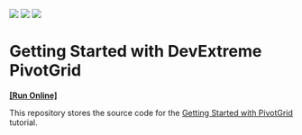 <!-- default badges list -->
![](https://img.shields.io/endpoint?url=https://codecentral.devexpress.com/api/v1/VersionRange/406031826/20.2.5%2B)
[![](https://img.shields.io/badge/Open_in_DevExpress_Support_Center-FF7200?style=flat-square&logo=DevExpress&logoColor=white)](https://supportcenter.devexpress.com/ticket/details/T1028955)
[![](https://img.shields.io/badge/📖_How_to_use_DevExpress_Examples-e9f6fc?style=flat-square)](https://docs.devexpress.com/GeneralInformation/403183)
<!-- default badges end -->
# Getting Started with DevExtreme PivotGrid
<!-- run online -->
**[[Run Online]](https://codecentral.devexpress.com/406031826/)**
<!-- run online end -->

This repository stores the source code for the [Getting Started with PivotGrid](https://js.devexpress.com/Documentation/Guide/UI_Components/PivotGrid/Getting_Started_with_PivotGrid/) tutorial. 
